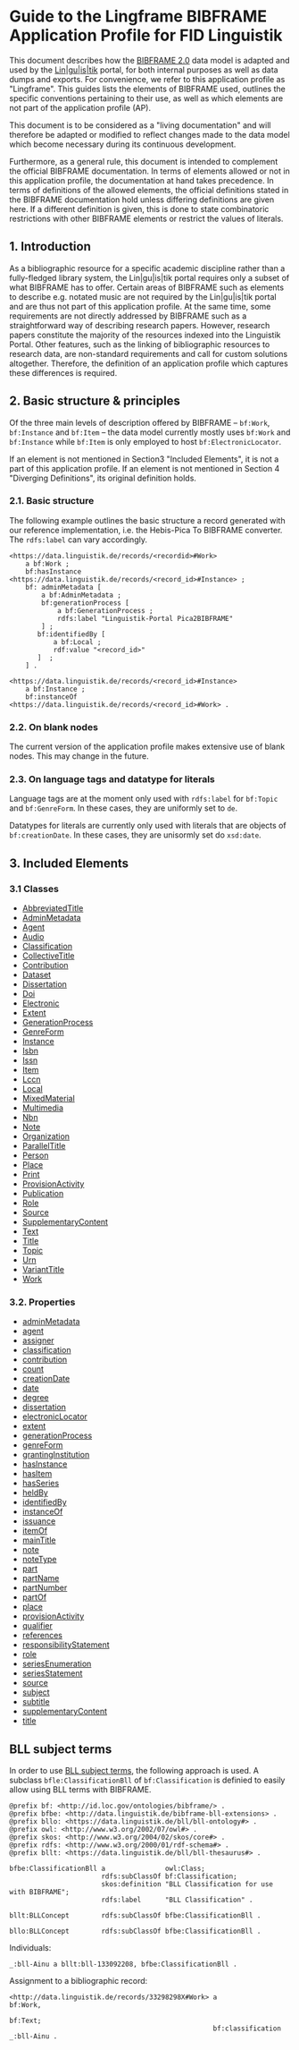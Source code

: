 # Guide to the Lingframe BIBFRAME Application Profile for FID Linguistik

This document describes how the [BIBFRAME 2.0](https://www.loc.gov/bibframe/) data model is
adapted and used by the [Lin|gu|is|tik](https://linguistik.de) portal, for both internal
purposes as well as data dumps and exports. For convenience, we refer to
this application profile as "Lingframe". This guides lists the elements
of BIBFRAME used, outlines the specific conventions pertaining to their
use, as well as which elements are not part of the application profile (AP).

This document is to be considered as a "living documentation" and will
therefore be adapted or modified to reflect changes made to the data model
which become necessary during its continuous development.

Furthermore, as a general rule, this document is intended to complement
the official BIBFRAME documentation. In terms of elements allowed or
not in this application profile, the documentation at hand
takes precedence. In terms of definitions of the allowed elements, the
official definitions stated in the BIBFRAME documentation hold unless
differing definitions are given here. If a different definition is given,
this is done to state combinatoric restrictions with other BIBFRAME elements
or restrict the values of literals.

## 1. Introduction

As a bibliographic resource for a specific academic discipline rather than
a fully-fledged library system, the Lin|gu|is|tik portal requires only a
subset of what BIBFRAME has to offer. Certain areas of BIBFRAME
such as elements to describe e.g. notated music are not required by the
Lin|gu|is|tik portal and are thus not part of this application profile.
At the same time, some requirements are not directly addressed by BIBFRAME
such as a straightforward way of describing research papers. However, research papers
constitute the majority of the resources indexed into the Linguistik Portal.
Other features, such as the linking of bibliographic resources to research data,
are non-standard requirements and call for custom solutions altogether.
Therefore, the definition of an application profile which captures these
differences is required.

## 2. Basic structure & principles

Of the three main levels of description offered by BIBFRAME – `bf:Work`, `bf:Instance` and
`bf:Item` – the data model currently mostly uses `bf:Work` and `bf:Instance` while `bf:Item`
is only employed to host `bf:ElectronicLocator`.

If an element is not mentioned in Section3 "Included Elements", it is not a part of this
application profile.  If an element is not mentioned in Section 4 "Diverging Definitions", its
original definition holds.

### 2.1. Basic structure

The following example outlines the basic structure a record generated with our reference implementation,
i.e. the Hebis-Pica To BIBFRAME converter. The `rdfs:label` can vary accordingly.

```turtle
<https://data.linguistik.de/records/<recordid>#Work>
    a bf:Work ;
    bf:hasInstance <https://data.linguistik.de/records/<record_id>#Instance> ;
    bf: adminMetadata [
        a bf:AdminMetadata ;
        bf:generationProcess [
            a bf:GenerationProcess ;
            rdfs:label "Linguistik-Portal Pica2BIBFRAME"
        ] ;
       bf:identifiedBy [
           a bf:Local ;
           rdf:value "<record_id>"
       ]  ;
    ] .
 
<https://data.linguistik.de/records/<record_id>#Instance>
    a bf:Instance ;
    bf:instanceOf <https://data.linguistik.de/records/<record_id>#Work> .
```

### 2.2. On blank nodes

The current version of the application profile makes extensive use of blank nodes.
This may change in the future.

### 2.3. On language tags and datatype for literals
Language tags are at the moment only used with `rdfs:label` for `bf:Topic` and `bf:GenreForm`.
In these cases, they are uniformly set to `de`.

Datatypes for literals are currently only used with literals that are objects of `bf:creationDate`.
In these cases, they are unisormly set do `xsd:date`.


## 3. Included Elements
### 3.1 Classes
* [AbbreviatedTitle](https://id.loc.gov/ontologies/bibframe/AbbreviatedTitle)
* [AdminMetadata](https://id.loc.gov/ontologies/bibframe/AdminMetadata)
* [Agent](https://id.loc.gov/ontologies/bibframe/Agent)
* [Audio](https://id.loc.gov/ontologies/bibframe/Audio)
* [Classification](https://id.loc.gov/ontologies/bibframe/Classification)
* [CollectiveTitle](https://id.loc.gov/ontologies/bibframe/CollectiveTitle)
* [Contribution](https://id.loc.gov/ontologies/bibframe/Contribution)
* [Dataset](https://id.loc.gov/ontologies/bibframe/Dataset)
* [Dissertation](https://id.loc.gov/ontologies/bibframe/Dissertation)
* [Doi](https://id.loc.gov/ontologies/bibframe/Doi)
* [Electronic](https://id.loc.gov/ontologies/bibframe/Electronic)
* [Extent](https://id.loc.gov/ontologies/bibframe/Extent)
* [GenerationProcess](https://id.loc.gov/ontologies/bibframe/GenerationProcess)
* [GenreForm](https://id.loc.gov/ontologies/bibframe/GenreForm)
* [Instance](https://id.loc.gov/ontologies/bibframe/Instance)
* [Isbn](https://id.loc.gov/ontologies/bibframe/Isbn)
* [Issn](https://id.loc.gov/ontologies/bibframe/Issn)
* [Item](https://id.loc.gov/ontologies/bibframe/Item)
* [Lccn](https://id.loc.gov/ontologies/bibframe/Lccn)
* [Local](https://id.loc.gov/ontologies/bibframe/Local)
* [MixedMaterial](https://id.loc.gov/ontologies/bibframe/MixedMaterial)
* [Multimedia](https://id.loc.gov/ontologies/bibframe/Multimedia)
* [Nbn](https://id.loc.gov/ontologies/bibframe/Nbn)
* [Note](https://id.loc.gov/ontologies/bibframe/Note)
* [Organization](https://id.loc.gov/ontologies/bibframe/Organization)
* [ParallelTitle](https://id.loc.gov/ontologies/bibframe/ParallelTitle)
* [Person](https://id.loc.gov/ontologies/bibframe/Person)
* [Place](https://id.loc.gov/ontologies/bibframe/Place)
* [Print](https://id.loc.gov/ontologies/bibframe/Print)
* [ProvisionActivity](https://id.loc.gov/ontologies/bibframe/ProvisionActivity)
* [Publication](https://id.loc.gov/ontologies/bibframe/Publication)
* [Role](https://id.loc.gov/ontologies/bibframe/Role)
* [Source](https://id.loc.gov/ontologies/bibframe/Source)
* [SupplementaryContent](https://id.loc.gov/ontologies/bibframe/SupplementaryContent)
* [Text](https://id.loc.gov/ontologies/bibframe/Text)
* [Title](https://id.loc.gov/ontologies/bibframe/Title)
* [Topic](https://id.loc.gov/ontologies/bibframe/Topic)
* [Urn](https://id.loc.gov/ontologies/bibframe/Urn)
* [VariantTitle](https://id.loc.gov/ontologies/bibframe/VariantTitle)
* [Work](https://id.loc.gov/ontologies/bibframe/Work)

### 3.2. Properties
* [adminMetadata](https://id.loc.gov/ontologies/bibframe/adminMetadata)
* [agent](https://id.loc.gov/ontologies/bibframe/agent)
* [assigner](https://id.loc.gov/ontologies/bibframe/assigner)
* [classification](https://id.loc.gov/ontologies/bibframe/classification)
* [contribution](https://id.loc.gov/ontologies/bibframe/contribution)
* [count](https://id.loc.gov/ontologies/bibframe/count)
* [creationDate](https://id.loc.gov/ontologies/bibframe/creationDate)
* [date](https://id.loc.gov/ontologies/bibframe/date)
* [degree](https://id.loc.gov/ontologies/bibframe/degree)
* [dissertation](https://id.loc.gov/ontologies/bibframe/dissertation)
* [electronicLocator](https://id.loc.gov/ontologies/bibframe/electronicLocator)
* [extent](https://id.loc.gov/ontologies/bibframe/extent)
* [generationProcess](https://id.loc.gov/ontologies/bibframe/generationProcess)
* [genreForm](https://id.loc.gov/ontologies/bibframe/genreForm)
* [grantingInstitution](https://id.loc.gov/ontologies/bibframe/grantingInstitution)
* [hasInstance](https://id.loc.gov/ontologies/bibframe/hasInstance)
* [hasItem](https://id.loc.gov/ontologies/bibframe/hasItem)
* [hasSeries](https://id.loc.gov/ontologies/bibframe/hasSeries)
* [heldBy](https://id.loc.gov/ontologies/bibframe/heldBy)
* [identifiedBy](https://id.loc.gov/ontologies/bibframe/identifiedBy)
* [instanceOf](https://id.loc.gov/ontologies/bibframe/instanceOf)
* [issuance](https://id.loc.gov/ontologies/bibframe/issuance)
* [itemOf](https://id.loc.gov/ontologies/bibframe/itemOf)
* [mainTitle](https://id.loc.gov/ontologies/bibframe/mainTitle)
* [note](https://id.loc.gov/ontologies/bibframe/note)
* [noteType](https://id.loc.gov/ontologies/bibframe/noteType)
* [part](https://id.loc.gov/ontologies/bibframe/part)
* [partName](https://id.loc.gov/ontologies/bibframe/partName)
* [partNumber](https://id.loc.gov/ontologies/bibframe/partNumber)
* [partOf](https://id.loc.gov/ontologies/bibframe/partOf)
* [place](https://id.loc.gov/ontologies/bibframe/place)
* [provisionActivity](https://id.loc.gov/ontologies/bibframe/provisionActivity)
* [qualifier](https://id.loc.gov/ontologies/bibframe/qualifier)
* [references](https://id.loc.gov/ontologies/bibframe/references)
* [responsibilityStatement](https://id.loc.gov/ontologies/bibframe/responsibilityStatement)
* [role](https://id.loc.gov/ontologies/bibframe/role)
* [seriesEnumeration](https://id.loc.gov/ontologies/bibframe/seriesEnumeration)
* [seriesStatement](https://id.loc.gov/ontologies/bibframe/seriesStatement)
* [source](https://id.loc.gov/ontologies/bibframe/source)
* [subject](https://id.loc.gov/ontologies/bibframe/subject)
* [subtitle](https://id.loc.gov/ontologies/bibframe/subtitle)
* [supplementaryContent](https://id.loc.gov/ontologies/bibframe/supplementaryContent)
* [title](https://id.loc.gov/ontologies/bibframe/title)

## BLL subject terms

In order to use [BLL subject terms](https://data.linguistik.de/bll/bll-ontology),
the following approach is used. A subclass `bfle:ClassificationBll` of `bf:Classification` is definied to
easily allow using BLL terms with BIBFRAME.

```turtle
@prefix bf: <http://id.loc.gov/ontologies/bibframe/> .
@prefix bfbe: <http://data.linguistik.de/bibframe-bll-extensions> .
@prefix bllo: <https://data.linguistik.de/bll/bll-ontology#> .
@prefix owl: <http://www.w3.org/2002/07/owl#> .
@prefix skos: <http://www.w3.org/2004/02/skos/core#> .
@prefix rdfs: <http://www.w3.org/2000/01/rdf-schema#> .
@prefix bllt: <https://data.linguistik.de/bll/bll-thesaurus#> .
 
bfbe:ClassificationBll a               owl:Class;
                       rdfs:subClassOf bf:Classification;
                       skos:definition "BLL Classification for use with BIBFRAME";
                       rdfs:label      "BLL Classification" .
 
bllt:BLLConcept        rdfs:subClassOf bfbe:ClassificationBll .
 
bllo:BLLConcept        rdfs:subClassOf bfbe:ClassificationBll .
```

Individuals:
```
_:bll-Ainu a bllt:bll-133092208, bfbe:ClassificationBll .
```

Assignment to a bibliographic record:
```turtle
<http://data.linguistik.de/records/33298298X#Work> a                 bf:Work,
                                                                     bf:Text;
                                                   bf:classification _:bll-Ainu .
```
